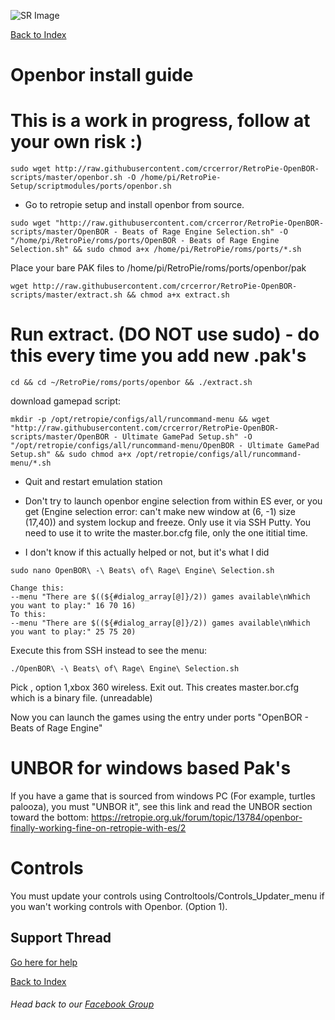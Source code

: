 ![SR Image](https://sinisterspatula.github.io/SuperRetropieGuides/images/SRimage-short.jpg)

[Back to Index](https://sinisterspatula.github.io/SuperRetropieGuides/)

# Openbor install guide

# This is a work in progress, follow at your own risk :)

```
sudo wget http://raw.githubusercontent.com/crcerror/RetroPie-OpenBOR-scripts/master/openbor.sh -O /home/pi/RetroPie-Setup/scriptmodules/ports/openbor.sh
```

* Go to retropie setup and install openbor from source.

```
sudo wget "http://raw.githubusercontent.com/crcerror/RetroPie-OpenBOR-scripts/master/OpenBOR - Beats of Rage Engine Selection.sh" -O "/home/pi/RetroPie/roms/ports/OpenBOR - Beats of Rage Engine Selection.sh" && sudo chmod a+x /home/pi/RetroPie/roms/ports/*.sh
```

Place your bare PAK files to /home/pi/RetroPie/roms/ports/openbor/pak

```
wget http://raw.githubusercontent.com/crcerror/RetroPie-OpenBOR-scripts/master/extract.sh && chmod a+x extract.sh
```

# Run extract. (DO NOT use sudo) - do this every time you add new .pak's
`cd && cd ~/RetroPie/roms/ports/openbor && ./extract.sh`

download gamepad script:

```
mkdir -p /opt/retropie/configs/all/runcommand-menu && wget "http://raw.githubusercontent.com/crcerror/RetroPie-OpenBOR-scripts/master/OpenBOR - Ultimate GamePad Setup.sh" -O "/opt/retropie/configs/all/runcommand-menu/OpenBOR - Ultimate GamePad Setup.sh" && sudo chmod a+x /opt/retropie/configs/all/runcommand-menu/*.sh
```

* Quit and restart emulation station

* Don't try to launch openbor engine selection from within ES ever, or you get (Engine selection error: can't make new window at (6, -1) size (17,40)) and system lockup and freeze.  Only use it via SSH Putty.  You need to use it to write the master.bor.cfg file, only the one ititial time.

* I don't know if this actually helped or not, but it's what I did

`sudo nano OpenBOR\ -\ Beats\ of\ Rage\ Engine\ Selection.sh`

```
Change this:
--menu "There are $((${#dialog_array[@]}/2)) games available\nWhich you want to play:" 16 70 16)
To this:
--menu "There are $((${#dialog_array[@]}/2)) games available\nWhich you want to play:" 25 75 20)
```

Execute this from SSH instead to see the menu:

`./OpenBOR\ -\ Beats\ of\ Rage\ Engine\ Selection.sh`

Pick <Joypad config>, option 1,xbox 360 wireless.
Exit out.
This creates master.bor.cfg which is a binary file. (unreadable)

Now you can launch the games using the entry under ports "OpenBOR - Beats of Rage Engine"


# UNBOR for windows based Pak's

If you have a game that is sourced from windows PC (For example, turtles palooza), you must "UNBOR it", see this link and read the UNBOR section toward the bottom:
https://retropie.org.uk/forum/topic/13784/openbor-finally-working-fine-on-retropie-with-es/2


# Controls

You must update your controls using Controltools/Controls_Updater_menu if you wan't working controls with Openbor.  (Option 1).

## Support Thread
[Go here for help](https://www.facebook.com/groups/SuperRetroPie/permalink/2452964808323831/)

[Back to Index](https://sinisterspatula.github.io/SuperRetropieGuides/)

###### Head back to our [Facebook Group](https://www.facebook.com/groups/SuperRetroPie/)

